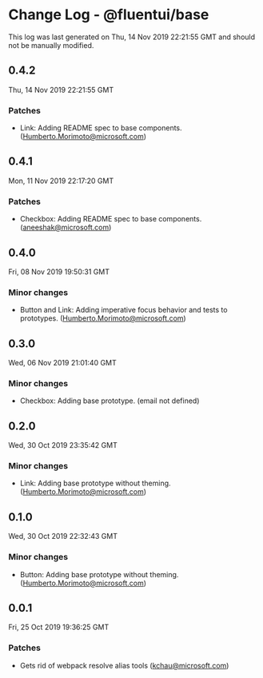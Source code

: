 # Change Log - @fluentui/base

This log was last generated on Thu, 14 Nov 2019 22:21:55 GMT and should not be manually modified.

## 0.4.2
Thu, 14 Nov 2019 22:21:55 GMT

### Patches

- Link: Adding README spec to base components. (Humberto.Morimoto@microsoft.com)
## 0.4.1
Mon, 11 Nov 2019 22:17:20 GMT

### Patches

- Checkbox: Adding README spec to base components. (aneeshak@microsoft.com)
## 0.4.0
Fri, 08 Nov 2019 19:50:31 GMT

### Minor changes

- Button and Link: Adding imperative focus behavior and tests to prototypes. (Humberto.Morimoto@microsoft.com)
## 0.3.0
Wed, 06 Nov 2019 21:01:40 GMT

### Minor changes

- Checkbox: Adding base prototype. (email not defined)
## 0.2.0
Wed, 30 Oct 2019 23:35:42 GMT

### Minor changes

- Link: Adding base prototype without theming. (Humberto.Morimoto@microsoft.com)
## 0.1.0
Wed, 30 Oct 2019 22:32:43 GMT

### Minor changes

- Button: Adding base prototype without theming. (Humberto.Morimoto@microsoft.com)
## 0.0.1
Fri, 25 Oct 2019 19:36:25 GMT

### Patches

- Gets rid of webpack resolve alias tools (kchau@microsoft.com)